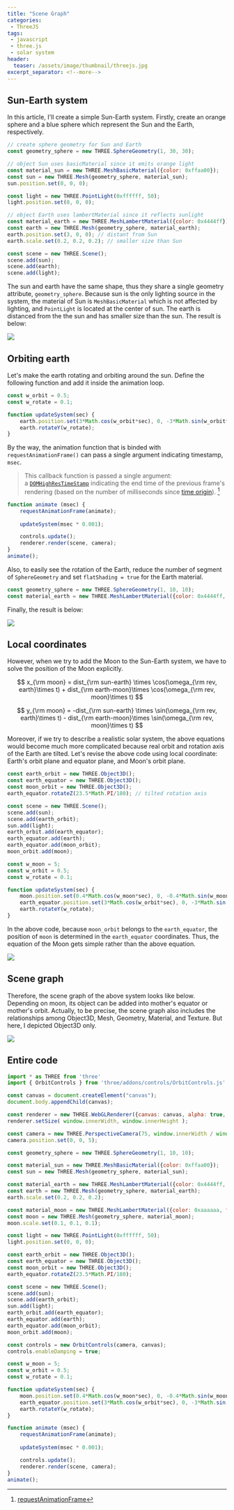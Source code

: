 ```yaml
---
title: "Scene Graph"
categories:
 - ThreeJS
tags:
 - javascript
 - three.js
 - solar system
header:
  teaser: /assets/image/thumbnail/threejs.jpg
excerpt_separator: <!--more-->
---
```


## Sun-Earth system
In this article, I'll create a simple Sun-Earth system. Firstly, create an orange sphere and a blue sphere which represent the Sun and the Earth, respectively.
<!--more-->
```js
// create sphere geometry for Sun and Earth
const geometry_sphere = new THREE.SphereGeometry(1, 30, 30); 

// object Sun uses basicMaterial since it emits orange light
const material_sun = new THREE.MeshBasicMaterial({color: 0xffaa00});
const sun = new THREE.Mesh(geometry_sphere, material_sun);
sun.position.set(0, 0, 0);

const light = new THREE.PointLight(0xffffff, 50);
light.position.set(0, 0, 0);

// object Earth uses lambertMaterial since it reflects sunlight
const material_earth = new THREE.MeshLambertMaterial({color: 0x4444ff});
const earth = new THREE.Mesh(geometry_sphere, material_earth);
earth.position.set(3, 0, 0); // distant from Sun
earth.scale.set(0.2, 0.2, 0.2); // smaller size than Sun

const scene = new THREE.Scene();
scene.add(sun);
scene.add(earth);
scene.add(light);
```

The sun and earth have the same shape, thus they share a single geometry attribute, `geometry_sphere`. Because sun is the only lighting source in the system, the material of Sun is `MeshBasicMaterial` which is not affected by lighting, and `PointLight` is located at the center of sun. The earth is distanced from the the sun and has smaller size than the sun. The result is below:

<img class="image" referrerpolicy="no-referrer" src="https://i.imgur.com/ZFs7Zpa.png">

## Orbiting earth
Let's make the earth rotating and orbiting around the sun. Define the following function and add it inside the animation loop.
```js
const w_orbit = 0.5;
const w_rotate = 0.1;

function updateSystem(sec) {
    earth.position.set(3*Math.cos(w_orbit*sec), 0, -3*Math.sin(w_orbit*sec));
    earth.rotateY(w_rotate);
}
```

By the way, the animation function that is binded with `requestAnimationFrame()` can pass a single argument indicating timestamp, `msec`.
> This callback function is passed a single argument: a [`DOMHighResTimeStamp`](https://developer.mozilla.org/en-US/docs/Web/API/DOMHighResTimeStamp) indicating the end time of the previous frame's rendering (based on the number of milliseconds since [time origin](https://developer.mozilla.org/en-US/docs/Web/API/DOMHighResTimeStamp#the_time_origin)). [^rAF]

```js
function animate (msec) {
    requestAnimationFrame(animate);
    
    updateSystem(msec * 0.001);

    controls.update();
    renderer.render(scene, camera);
}
animate();
```

Also, to easily see the rotation of the Earth, reduce the number of segment of `SphereGeometry` and set `flatShading = true` for the Earth material.
```js
const geometry_sphere = new THREE.SphereGeometry(1, 10, 10);
const material_earth = new THREE.MeshLambertMaterial({color: 0x4444ff, flatShading: true});
```

Finally, the result is below:

<img class="image" referrerpolicy="no-referrer" src="https://i.imgur.com/mBaXGcW.gif">

## Local coordinates
However, when we try to add the Moon to the Sun-Earth system, we have to solve the position of the Moon explicitly.

$$
x_{\rm moon} = dist_{\rm sun-earth} \times \cos(\omega_{\rm rev, earth}\times t) + dist_{\rm earth-moon}\times \cos(\omega_{\rm rev, moon}\times t)
$$

$$
y_{\rm moon} = -dist_{\rm sun-earth} \times \sin(\omega_{\rm rev, earth}\times t) - dist_{\rm earth-moon}\times \sin(\omega_{\rm rev, moon}\times t)
$$

Moreover, if we try to describe a realistic solar system, the above equations would become much more complicated because real orbit and rotation axis of the Earth are tilted. Let's revise the above code using local coordinate: Earth's orbit plane and equator plane, and Moon's orbit plane. 
```js
const earth_orbit = new THREE.Object3D();
const earth_equator = new THREE.Object3D();
const moon_orbit = new THREE.Object3D();
earth_equator.rotateZ(23.5*Math.PI/180); // tilted rotation axis

const scene = new THREE.Scene();
scene.add(sun);
scene.add(earth_orbit);
sun.add(light);
earth_orbit.add(earth_equator);
earth_equator.add(earth);
earth_equator.add(moon_orbit);
moon_orbit.add(moon);

const w_moon = 5;
const w_orbit = 0.5;
const w_rotate = 0.1;

function updateSystem(sec) {
    moon.position.set(0.4*Math.cos(w_moon*sec), 0, -0.4*Math.sin(w_moon*sec));
    earth_equator.position.set(3*Math.cos(w_orbit*sec), 0, -3*Math.sin(w_orbit*sec));
    earth.rotateY(w_rotate);
}
```

In the above code, because `moon_orbit` belongs to the `earth_equator`, the position of `moon` is determined in the `earth_equator` coordinates. Thus, the equation of the Moon gets simple rather than the above equation.

<img class="image" referrerpolicy="no-referrer" src="https://i.imgur.com/5yJ95Mw.gif">

## Scene graph

Therefore, the scene graph of the above system looks like below. Depending on moon, its object can be added into mother's equator or mother's orbit. Actually, to be precise, the scene graph also includes the relationships among Object3D, Mesh, Geometry, Material, and Texture. But here, I depicted Object3D only.

<img class="image" referrerpolicy="no-referrer" src="https://i.imgur.com/KvtEwBx.png">

## Entire code
```js
import * as THREE from 'three'
import { OrbitControls } from 'three/addons/controls/OrbitControls.js'

const canvas = document.createElement("canvas");
document.body.appendChild(canvas);

const renderer = new THREE.WebGLRenderer({canvas: canvas, alpha: true, antialias: true});
renderer.setSize( window.innerWidth, window.innerHeight );

const camera = new THREE.PerspectiveCamera(75, window.innerWidth / window.innerHeight, 0.1, 1000);
camera.position.set(0, 0, 5);

const geometry_sphere = new THREE.SphereGeometry(1, 10, 10);

const material_sun = new THREE.MeshBasicMaterial({color: 0xffaa00});
const sun = new THREE.Mesh(geometry_sphere, material_sun);

const material_earth = new THREE.MeshLambertMaterial({color: 0x4444ff, flatShading: true});
const earth = new THREE.Mesh(geometry_sphere, material_earth);
earth.scale.set(0.2, 0.2, 0.2);

const material_moon = new THREE.MeshLambertMaterial({color: 0xaaaaaa, flatShading: true});
const moon = new THREE.Mesh(geometry_sphere, material_moon);
moon.scale.set(0.1, 0.1, 0.1);

const light = new THREE.PointLight(0xffffff, 50);
light.position.set(0, 0, 0);

const earth_orbit = new THREE.Object3D();
const earth_equator = new THREE.Object3D();
const moon_orbit = new THREE.Object3D();
earth_equator.rotateZ(23.5*Math.PI/180);

const scene = new THREE.Scene();
scene.add(sun);
scene.add(earth_orbit);
sun.add(light);
earth_orbit.add(earth_equator);
earth_equator.add(earth);
earth_equator.add(moon_orbit);
moon_orbit.add(moon);

const controls = new OrbitControls(camera, canvas);
controls.enableDamping = true;

const w_moon = 5;
const w_orbit = 0.5;
const w_rotate = 0.1;

function updateSystem(sec) {
    moon.position.set(0.4*Math.cos(w_moon*sec), 0, -0.4*Math.sin(w_moon*sec));
    earth_equator.position.set(3*Math.cos(w_orbit*sec), 0, -3*Math.sin(w_orbit*sec));
    earth.rotateY(w_rotate);
}

function animate (msec) {
    requestAnimationFrame(animate);
    
    updateSystem(msec * 0.001);

    controls.update();
    renderer.render(scene, camera);
}
animate();
```

[^rAF]: [requestAnimationFrame](https://developer.mozilla.org/en-US/docs/Web/API/window/requestAnimationFrame)